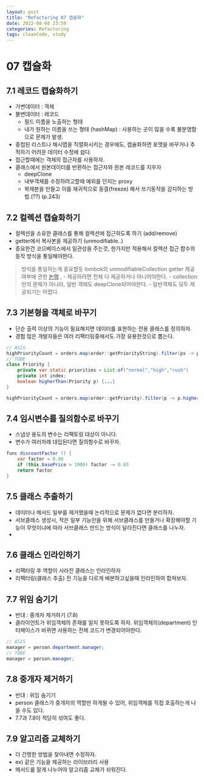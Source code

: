 ```yaml
---
layout: post
title: "Refactoring 07 캡슐화"
date: 2022-08-08 23:59
categories: Refactoring
tags: cleanCode, study
---
```

# 07 캡슐화
## 7.1 레코드 캡슐화하기
- 가변데이터 : 객체
- 불변데이터 : 레코드
    - 필드 이름을 노출하는 형태
    - 내가 원하는 이름을 쓰는 형태 (hashMap) : 사용하는 곳이 많을 수록 불분명함으로 문제가 발생.
- 중첩된 리스트나 해시맵을 직렬화시키는 경우에도, 캡슐화하면 포맷을 바꾸거나 추적하기 어려운 데이터 수정에 쉽다.
- 접근할때에는 객체의 접근자를 사용하자.
- 클래스에서 원본데이터를 반환하는 접근자와 원본 레코드를 지우자
   - deepClone
   - 내부객체를 수정하려고할때 예외를 던지는 proxy
   - 복제본을 만들고 이를 재귀적으로 동결(freeze) 해서 쓰기동작을 감지하는 방법.(??) (p.243)
## 7.2 컬렉션 캡슐화하기
- 컬렉션을 소유한 클래스를 통해 컬렉션에 접근하도록 하기 (add/remove)
- getter에서 복사본을 제공하기 (unmodifiable..)
- 중요한건 코으베이스에서 일관성을 주는것, 한가지만 적용해서 컬렉션 접근 함수의 동작 방식을 통일해야한다.
> 방식을 통일하는게 중요할듯
> lombok의 unmodifiableCollection getter 제공여부에 관한 [논의](https://github.com/rzwitserloot/lombok/issues/1504) , 
    - 제공하려면 전체 다 제공하거나 아니어야한다.
    - collection만의 문제가 아니라, 일반 객체도 deepClone되어야한다.
    - 일반객체도 모두 제공되기는 어렵다.
## 7.3 기본형을 객체로 바꾸기
- 단순 출력 이상의 기능이 필요해지면 데이터를 표현하는 전용 클래스를 정의하자.
- 경험 많은 개발자들은 여러 리팩터링중에서도 가장 유용한것으로 뽑는다.
```java
// ASIS
highPriorityCount = orders.map(order::getPriorityString).filter(ps -> ps == 'high' || ps == 'rush').length()
// TOBE
class Priority {
    private var static priorities = List.of("normal","high","rush")
    private int index;
    boolean higherThan(Priority p) {...}
}

highPriorityCount = orders.map(order::getPriority).filter(p -> p.higherThan(new Priority("normal")).length()
``` 
## 7.4 임시변수를 질의함수로 바꾸기
- 스냅샷 용도의 변수는 리팩토링 대상이 아니다.
- 변수가 여러차례 대입된다면 질의함수로 바꾸자.
```java
func discountFactor () {
    var factor = 0.98
    if (this.basePrice > 1000) factor -= 0.03
    return factor
}
```
## 7.5 클래스 추출하기
- 데이터나 메서드 일부를 제거했을때 논리적으로 문제가 없다면 분리하자.
- 서브클래스 생성시, 작은 일부 기능만을 위해 서브클래스를 만들거나 확장해야할 기능이 무엇이냐에 따라 서브클래스 만드는 방식이 달라진다면 클래스를 나누자.
- 
## 7.6 클래스 인라인하기
- 리팩터링 후 역할이 사라진 클래스는 인라인하자
- 리팩터링(클래스 추출) 전 기능을 다르게 배분하고싶을때 인라인하여 합쳐보자.
## 7.7 위임 숨기기
- 반대 : 중개자 제거하기 (7.8)
- 클라이언트가 위임객체의 존재를 알지 못하도록 하자. 위임객체의(department) 인터페이스가 바뀌면 사용하는 전체 코드가 변경되어야한다. 
```java
// ASIS
manager = person.department.manager;
// TOBE
manager = person.manager;
``` 
## 7.8 중개자 제거하기
- 반대 : 위임 숨기기
- person 클래스가 중개자의 역할만 하게될 수 있어, 위임객체를 직접 호출하는게 나을 수도 있다.
- 7.7과 7.8이 적당히 섞여도 좋다.
## 7.9 알고리즘 교체하기
- 더 간명한 방법을 찾아내면 수정하자.
- ex) 같은 기능을 제공하는  라이브러리 사용
- 메서드를 잘게 나누어야 알고리즘 교체가 쉬워진다.